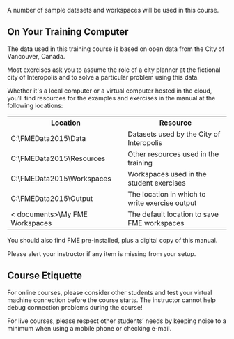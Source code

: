 A number of sample datasets and workspaces will be used in this course.

## On Your Training Computer ##
The data used in this training course is based on open data from the City of Vancouver, Canada.

Most exercises ask you to assume the role of a city planner at the fictional city of Interopolis and to solve a particular problem using this data.

Whether it's a local computer or a virtual computer hosted in the cloud, you'll find resources for the examples and exercises in the manual at the following locations:

<table>

<tr>
<th>Location</th>
<th>Resource</th>
</tr>

<tr>
<td>C:\FMEData2015\Data</td>
<td>Datasets used by the City of Interopolis</td>
</tr>

<tr>
<td>C:\FMEData2015\Resources</td>
<td>Other resources used in the training</td>
</tr>

<tr>
<td>C:\FMEData2015\Workspaces</td>
<td>Workspaces used in the student exercises</td>
</tr>

<tr>
<td>C:\FMEData2015\Output</td>
<td>The location in which to write exercise output</td>
</tr>

<tr>
<td>< documents>\My FME Workspaces</td>
<td>The default location to save FME workspaces</td>
</tr>

</table>

You should also find FME pre-installed, plus a digital copy of this manual.

Please alert your instructor if any item is missing from your setup.


## Course Etiquette ##
For online courses, please consider other students and test your virtual machine connection before the course starts. The instructor cannot help debug connection problems during the course!

For live courses, please respect other students’ needs by keeping noise to a minimum when using a mobile phone or checking e-mail.